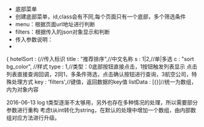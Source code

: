  * 底部菜单
 * 创建底部菜单，id,class会有不同,每个页面只有一个底部，多个筛选条件
 * menu：根据页面url地址进行判断
 * filters：根据传入的json对象显示和判断
 * 传入参数说明：
 *
 {
 hotelSort : {//传入标识
 title : "推荐排序",//中文名称
 s : 1|2,//单|多选
 c : "sort bg_color", //样式
 type : 1,//类型：0底部按钮直接点击，1按钮触发列表显示 点击列表直接查询回调，2同1，多条件筛选，点击确认按钮进行查询，3航空公司，特殊处理方式
 key : 'filters',//键值，返回数据的key值
 listData : [{}]//统一为数组，内为对象内容
 
2016-06-13 log
t类型逐渐不太够用，另外也存在多种情况的处理，所以需要部分参数进行重构
考虑t从int转化为string，在默认的处理中增加一个数组，由内部数组对应方法进行升级。